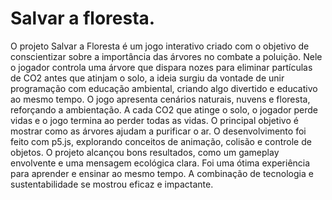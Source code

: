 # Salvar a floresta.
O projeto Salvar a Floresta é um jogo interativo criado com o objetivo de conscientizar sobre a importância das árvores no combate a poluição. Nele o jogador controla uma árvore que dispara nozes para eliminar partículas de CO2 antes que atinjam o solo, a ideia surgiu da vontade de unir programação com educação ambiental, criando algo divertido e educativo ao mesmo tempo. O jogo apresenta cenários naturais, nuvens e floresta, reforçando a ambientação. A cada CO2 que atinge o solo, o jogador perde vidas e o jogo termina ao perder todas as vidas. O principal objetivo é mostrar como as árvores ajudam a purificar o ar. O desenvolvimento foi feito com p5.js, explorando conceitos de animação, colisão e controle de objetos. O projeto alcançou bons resultados, como um gameplay envolvente e uma mensagem ecológica clara. Foi uma ótima experiência para aprender e ensinar ao mesmo tempo. A combinação de tecnologia e sustentabilidade se mostrou eficaz e impactante.
